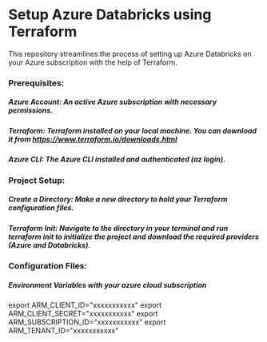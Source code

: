 # Setup Azure Databricks using Terraform

This repository streamlines the process of setting up Azure Databricks on your Azure subscription with the help of Terraform.

### Prerequisites:

##### Azure Account: An active Azure subscription with necessary permissions.
##### Terraform: Terraform installed on your local machine. You can download it from https://www.terraform.io/downloads.html
##### Azure CLI: The Azure CLI installed and authenticated (az login).

### Project Setup:

##### Create a Directory: Make a new directory to hold your Terraform configuration files.
##### Terraform Init: Navigate to the directory in your terminal and run terraform init to initialize the project and download the required providers (Azure and Databricks).

### Configuration Files:

##### Environment Variables with your azure cloud subscription

export ARM_CLIENT_ID="xxxxxxxxxxx"
export ARM_CLIENT_SECRET="xxxxxxxxxxx"
export ARM_SUBSCRIPTION_ID="xxxxxxxxxxx"
export ARM_TENANT_ID="xxxxxxxxxxx"